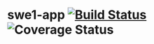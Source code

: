 # swe1-app [![Build Status](https://travis-ci.org/jgingh7/swe1-app.svg?branch=start)](https://travis-ci.org/jgingh7/swe1-app) ![Coverage Status](https://coveralls.io/repos/github/jgingh7/swe1-app/badge.svg?branch=start)
